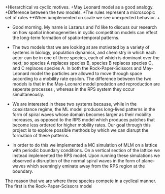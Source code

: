 +Hierarchical vs cyclic motives. 
+May Leonard model as a good analogy.
+Difference between the two models.
+The rules represent a microscopic set of rules
++When iumplemented on scale we see unexpected behavior.
+

+ Good morning. My name is Lazarus and I'd like to discuss our research on how 
  spatial inhomogeneities in cyclic competition models can effect the long-term
  formation of spatio-temporal patterns.

+ The two models that we are looking at are motivated by a variety of systems in biology, population
  dynamics, and chemistry in which each actor can be in one of three species, each of which 
  is dominant over the next; so species A replaces species B, species B replaces species C, and
  C replaces species A. In both the Rock-Paper-Scissors and May-Leonard model the particles
  are allowed to move through space according to a mobility rate epsilon. The difference between 
  the two models is that in the May-Leonard model predation and reproduction are seperate processes 
  , whereas in the RPS system they occur simultaneously.

+ We are interested in these two systems because, while in the coexistance regime, the ML model 
  produces long-lived patterns in the form of spiral waves whose domain becomes larger as 
  their mobility increases, as opposed to the RPS model which produces patches that become
  less ordered for higher mobility rates. Our goal through this project is to explore possible
  methods by which we can disrupt the formation of these patterns.

+ In order to do this we implemented a MC simulation of MLM on a lattice with periodic 
  boundary conditions. On a vertical section of the lattice we instead implemented the RPS
  model. Upon running these simulations we observed a disruption of the normal spiral waves in
  the form of plane-waves which seemingly eminate away from the RPS region at the boundary.

The reason that we are
  where three species compete in a cyclical manner. 
  The first is the Rock-Paper-Scissors model
